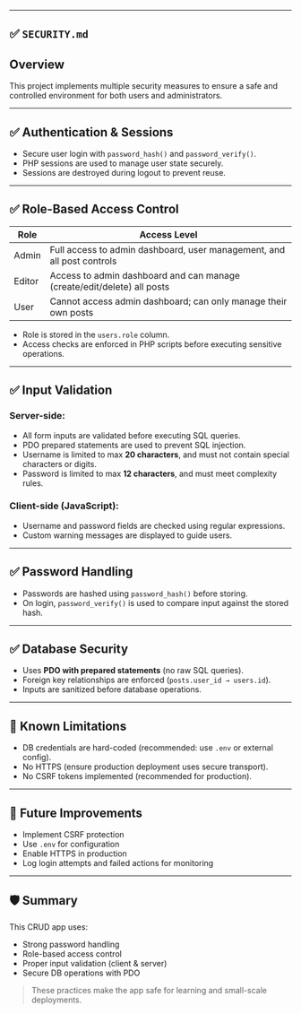 
---

## ✅ `SECURITY.md`

## Overview

This project implements multiple security measures to ensure a safe and controlled environment for both users and administrators.

---

## ✅ Authentication & Sessions

- Secure user login with `password_hash()` and `password_verify()`.
- PHP sessions are used to manage user state securely.
- Sessions are destroyed during logout to prevent reuse.

---

## ✅ Role-Based Access Control

| Role    | Access Level                                                                 |
|---------|------------------------------------------------------------------------------|
| Admin   | Full access to admin dashboard, user management, and all post controls      |
| Editor  | Access to admin dashboard and can manage (create/edit/delete) all posts     |
| User    | Cannot access admin dashboard; can only manage their own posts              |

- Role is stored in the `users.role` column.
- Access checks are enforced in PHP scripts before executing sensitive operations.

---

## ✅ Input Validation

### Server-side:
- All form inputs are validated before executing SQL queries.
- PDO prepared statements are used to prevent SQL injection.
- Username is limited to max **20 characters**, and must not contain special characters or digits.
- Password is limited to max **12 characters**, and must meet complexity rules.

### Client-side (JavaScript):
- Username and password fields are checked using regular expressions.
- Custom warning messages are displayed to guide users.

---

## ✅ Password Handling

- Passwords are hashed using `password_hash()` before storing.
- On login, `password_verify()` is used to compare input against the stored hash.

---

## ✅ Database Security

- Uses **PDO with prepared statements** (no raw SQL queries).
- Foreign key relationships are enforced (`posts.user_id → users.id`).
- Inputs are sanitized before database operations.

---

## 🚫 Known Limitations

- DB credentials are hard-coded (recommended: use `.env` or external config).
- No HTTPS (ensure production deployment uses secure transport).
- No CSRF tokens implemented (recommended for production).

---

## 🔄 Future Improvements

- Implement CSRF protection
- Use `.env` for configuration
- Enable HTTPS in production
- Log login attempts and failed actions for monitoring

---

## 🛡️ Summary

This CRUD app uses:
- Strong password handling
- Role-based access control
- Proper input validation (client & server)
- Secure DB operations with PDO

> These practices make the app safe for learning and small-scale deployments.

